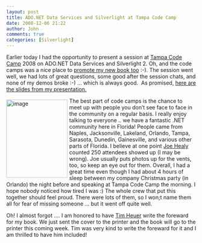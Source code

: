 ```yaml
---
layout: post
title: ADO.NET Data Services and Silverlight at Tampa Code Camp
date: 2008-12-06 21:22
author: John
comments: true
categories: [Silverlight]
---
```

<p>Earlier today I had the opportunity to present a session at <a href="http://www.tampacodecamp.com/">Tampa Code Camp</a> 2008 on ADO.NET Data Services and Silverlight 2. Oh, and the code camps was a nice place to <a href="http://www.amazon.com/exec/obidos/ASIN/0596523092/johnpanet-20">promote my new book too</a> :-). The session went well, we had lots of great questions, some good after the session chats, and none of my demos broke :-) … which is always good.&#160; As promised, <a href="/wp-content/uploads/files/downloads/TampaCodeCamp2008-AstoriaAndSilveright.pdf">here are the slides from my presentation.</a></p>  <p><a href="http://www.amazon.com/exec/obidos/ASIN/0596523092/johnpanet-20"><img title="image" style="border-right: 0px; border-top: 0px; display: inline; margin: 5px 5px 5px 0px; border-left: 0px; border-bottom: 0px" height="207" alt="image" src="/wp-content/uploads/files/media/image/WindowsLiveWriter/ADO.NETDataServicesandSilverlightatTampa_12C81/image_3.png" width="162" align="left" border="0" /></a> </p>  <p>The best part of code camps is the chance to meet up with people you don’t see face to face in the community on a regular basis. I really enjoy talking to everyone .. we have a fantastic .NET community here in Florida! People came from Naples, Jacksonville, Lakeland, Orlando, Tampa, Sarasota, Dunedin, Gainesville, and various other parts of Florida. I believe at one point <a href="http://www.devfish.com">Joe Healy</a> counted 250 attendees showed up (I may be wrong). Joe usually puts photos up for the vents, too, so keep an eye out for them. Overall, I had a great time even though I had about 4 hours of sleep between my company Christmas party (in Orlando) the night before and speaking at Tampa Code Camp the morning. I hope nobody noticed how tired I was :) The whole crew that put this together should feel proud. There were lots of them, so I won;t name them all for fear of missing someone … but it went off quite well.</p>  <p>Oh! I almost forgot …. I am honored to have <a href="http://www.timheuer.com">Tim Heuer</a> write the foreward for my book. We just sent the cover to the printer and the book will go to the printer this coming week. Tim was very kind to write the foreward for it and I am thrilled to have him included! </p>

